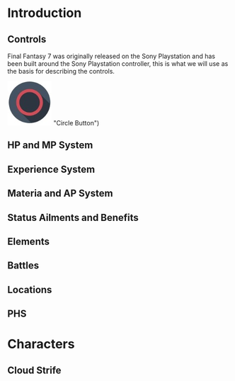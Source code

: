 # Introduction

## Controls
Final Fantasy 7 was originally released on the Sony Playstation and has been built around the Sony Playstation controller, this is what we will use as the basis for describing the controls.

![Sony Play Station Circle Button](https://github.com/cavediverchris/Final-Fantasy-7-Walkthrough/blob/main/docs/general-assets/sony-playstation-circle.jpg) "Circle Button")

## HP and MP System

## Experience System

## Materia and AP System

## Status Ailments and Benefits

## Elements

## Battles

## Locations

## PHS

# Characters

## Cloud Strife

## 
